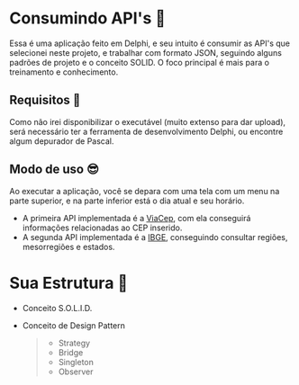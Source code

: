 # Consumindo API's 🦾
Essa é uma aplicação feito em Delphi, e seu intuito é consumir as API's que selecionei neste projeto, e trabalhar com formato JSON, seguindo alguns padrões de projeto e o conceito SOLID.
O foco principal é mais para o treinamento e conhecimento.

## Requisitos 🔧
Como não irei disponibilizar o executável (muito extenso para dar upload), será necessário ter a ferramenta de desenvolvimento Delphi, ou encontre algum depurador de Pascal.

## Modo de uso 😎
Ao executar a aplicação, você se depara com uma tela com um menu na parte superior, e na parte inferior está o dia atual e seu horário. 

* A primeira API implementada é a [ViaCep](https://viacep.com.br/), com ela conseguirá informações relacionadas ao CEP inserido. 
* A segunda API implementada é a [IBGE](https://servicodados.ibge.gov.br/api/docs/), conseguindo consultar regiões, mesorregiões e estados. 

# Sua Estrutura 📢
- Conceito S.O.L.I.D.

- Conceito de Design Pattern
    > - Strategy
    > - Bridge
    > - Singleton
    > - Observer